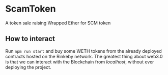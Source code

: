 # ScamToken
A token sale raising Wrapped Ether for SCM token

## How to interact
Run `npm run start` and buy some WETH tokens from the already deployed contracts hosted on the Rinkeby network.
The greatest thing about web3.0 is that we can interact with the Blockchain from *localhost*, without ever deploying the project. 
